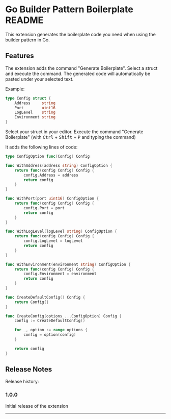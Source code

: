 # Go Builder Pattern Boilerplate README

This extension generates the boilerplate code you need when using the builder pattern in Go.

## Features

The extension adds the command "Generate Boilerplate". Select a struct and execute the command. The generated code will automatically be pasted under your selected text.

Example:

```go
type Config struct {
	Address     string
	Port        uint16
	LogLevel    string
	Environment string
}
```

Select your struct in your editor. Execute the command "Generate Boilerplate" (with <kbd>Ctrl</kbd> + <kbd>Shift</kbd> + <kbd>P</kbd> and typing the command)

It adds the following lines of code:

```go
type ConfigOption func(Config) Config

func WithAddress(address string) ConfigOption {
	return func(config Config) Config {
		config.Address = address
		return config
	}
}

func WithPort(port uint16) ConfigOption {
	return func(config Config) Config {
		config.Port = port
		return config
	}
}

func WithLogLevel(logLevel string) ConfigOption {
	return func(config Config) Config {
		config.LogLevel = logLevel
		return config
	}
}

func WithEnvironment(environment string) ConfigOption {
	return func(config Config) Config {
		config.Environment = environment
		return config
	}
}

func CreateDefaultConfig() Config {
	return Config{}
}

func CreateConfig(options ...ConfigOption) Config {
	config := CreateDefaultConfig()

	for _, option := range options {
		config = option(config)
	}

	return config
}
```

## Release Notes

Release history:

### 1.0.0

Initial release of the extension

---